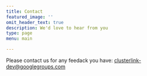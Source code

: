 ```yaml
---
title: Contact
featured_image: ''
omit_header_text: true
description: We'd love to hear from you
type: page
menu: main

---
```



Please contact us for any feedack you have: 
clusterlink-dev@googlegroups.com